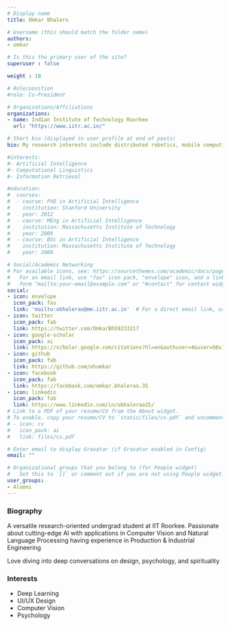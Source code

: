 ```yaml
---
# Display name
title: Omkar Bhalero

# Username (this should match the folder name)
authors:
- omkar

# Is this the primary user of the site?
superuser : false

weight : 10

# Role/position
#role: Co-President

# Organizations/Affiliations
organizations:
- name: Indian Institute of Technology Roorkee
  url: "https://www.iitr.ac.in/"

# Short bio (displayed in user profile at end of posts)
bio: My research interests include distributed robotics, mobile computing and programmable matter.

#interests:
#- Artificial Intelligence
#- Computational Linguistics
#- Information Retrieval

#education:
#  courses:
#  - course: PhD in Artificial Intelligence
#    institution: Stanford University
#    year: 2012
#  - course: MEng in Artificial Intelligence
#    institution: Massachusetts Institute of Technology
#    year: 2009
#  - course: BSc in Artificial Intelligence
#    institution: Massachusetts Institute of Technology
#    year: 2008

# Social/Academic Networking
# For available icons, see: https://sourcethemes.com/academic/docs/page-builder/#icons
#   For an email link, use "fas" icon pack, "envelope" icon, and a link in the
#   form "mailto:your-email@example.com" or "#contact" for contact widget.
social:
- icon: envelope
  icon_pack: fas
  link: 'mailto:obhalerao@me.iitr.ac.in'  # For a direct email link, use "mailto:test@example.org".
- icon: twitter
  icon_pack: fab
  link: https://twitter.com/OmkarBh59233217
- icon: google-scholar
  icon_pack: ai
  link: https://scholar.google.com/citations?hl=en&authuser=4&user=hBvIoLMAAAAJ
- icon: github
  icon_pack: fab
  link: https://github.com/ohumkar
- icon: facebook
  icon_pack: fab
  link: https://facebook.com/omkar.bhalerao.35
- icon: linkedin
  icon_pack: fab
  link: https://www.linkedin.com/in/obhalerao25/
# Link to a PDF of your resume/CV from the About widget.
# To enable, copy your resume/CV to `static/files/cv.pdf` and uncomment the lines below.
# - icon: cv
#   icon_pack: ai
#   link: files/cv.pdf

# Enter email to display Gravatar (if Gravatar enabled in Config)
email: ""

# Organizational groups that you belong to (for People widget)
#   Set this to `[]` or comment out if you are not using People widget.
user_groups:
- Alumni
---
```


### Biography

A versatile research-oriented undergrad student at IIT Roorkee. Passionate about cutting-edge AI with applications in Computer Vision and Natural Language Processing having  experience in Production & Industrial Engineering

Love diving into deep conversations on design, psychology, and spirituality

### Interests

- Deep Learning
- UI/UX Design
- Computer Vision
- Psychology

